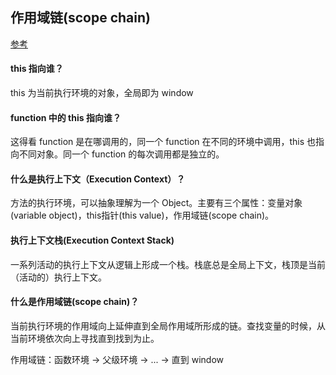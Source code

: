 ## 作用域链(scope chain)
[参考](https://leohxj.gitbooks.io/front-end-database/javascript-advance/scope-chain.html)

#### this 指向谁？
this 为当前执行环境的对象，全局即为 window

#### function 中的 this 指向谁？
这得看 function 是在哪调用的，同一个 function 在不同的环境中调用，this 也指向不同对象。同一个 function 的每次调用都是独立的。

#### 什么是执行上下文（Execution Context）？
方法的执行环境，可以抽象理解为一个 Object。主要有三个属性：变量对象(variable object)，this指针(this value)，作用域链(scope chain)。

#### 执行上下文栈(Execution Context Stack)
一系列活动的执行上下文从逻辑上形成一个栈。栈底总是全局上下文，栈顶是当前（活动的）执行上下文。

#### 什么是作用域链(scope chain)？
当前执行环境的作用域向上延伸直到全局作用域所形成的链。查找变量的时候，从当前环境依次向上寻找直到找到为止。

作用域链：函数环境 -> 父级环境 -> ... -> 直到 window